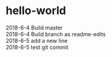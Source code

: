 # hello-world
2018-6-4 Build master  
2018-6-4 Build branch as readme-edits  
2018-6-5 add a new line  
2018-6-5 test git commit  